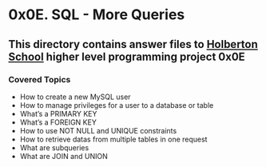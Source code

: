# 0x0E. SQL - More Queries
## This directory contains answer files to [Holberton School](https://www.holbertonschool.com/) higher level programming project 0x0E

### Covered Topics
* How to create a new MySQL user
* How to manage privileges for a user to a database or table
* What’s a PRIMARY KEY
* What’s a FOREIGN KEY
* How to use NOT NULL and UNIQUE constraints
* How to retrieve datas from multiple tables in one request
* What are subqueries
* What are JOIN and UNION
